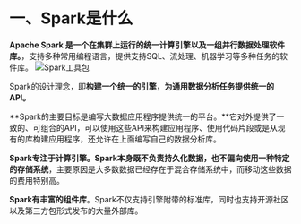 # 一、Spark是什么
**Apache Spark 是一个在集群上运行的统一计算引擎以及一组并行数据处理软件库。**，支持多种常用编程语言，提供支持SQL、流处理、机器学习等多种任务的软件库。
![Spark工具包](/Users/afuka/Documents/Typora/Spark/assert/Spark工具包.png)

Spark的设计理念，即**构建一个统一的引擎，为通用数据分析任务提供统一的API。**

**Spark的主要目标是编写大数据应用程序提供统一的平台。**它对外提供了一致的、可组合的API，可以使用这些API来构建应用程序、使用代码片段或是从现有的库构建应用程序，还允许在上面编写自己的数据分析库。

**Spark专注于计算引擎。**Spark本身**既不负责持久化数据，也不偏向使用一种特定的存储系统**，主要原因是大多数数据已经存在于混合存储系统中，而移动这些数据的费用特别高。

**Spark有丰富的组件库**。Spark不仅支持引擎附带的标准库，同时也支持开源社区以及第三方包形式发布的大量外部库。
